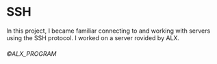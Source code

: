 # SSH

In this project, I became familiar connecting to and working
with servers using the SSH protocol. I worked on a server
rovided by ALX.

###### ©ALX_PROGRAM
